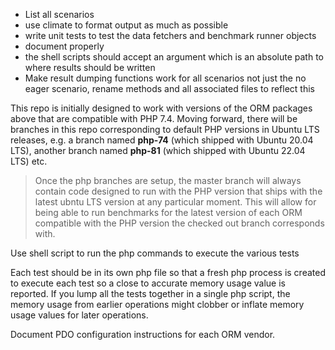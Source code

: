 * List all scenarios
* use climate to format output as much as possible
* write unit tests to test the data fetchers and benchmark runner objects
* document properly
* the shell scripts should accept an argument which is an absolute path to where results should be written
* Make result dumping functions work for all scenarios not just the no eager scenario, rename methods and all associated files to reflect this


This repo is initially designed to work with versions of the ORM packages
above that are compatible with PHP 7.4. Moving forward, there will be branches 
in this repo corresponding to default PHP versions in Ubuntu LTS releases, e.g. 
a branch named **php-74** (which shipped with Ubuntu 20.04 LTS), another branch
named **php-81** (which shipped with Ubuntu 22.04 LTS) etc. 

> Once the php branches are setup, the master branch will always contain code 
designed to run with the PHP version that ships with the latest ubntu LTS version 
at any particular moment. This will allow for being able to run benchmarks for the 
latest version of each ORM compatible with the PHP version the checked out branch 
corresponds with.

Use shell script to run the php commands to execute the various tests

Each test should be in its own php file so that a fresh php process is created to 
execute each test so a close to accurate memory usage value is reported. 
If you lump all the tests together in a single php script, the memory usage 
from earlier operations might clobber or inflate memory usage values for later operations.

Document PDO configuration instructions for each ORM vendor.